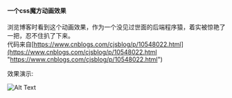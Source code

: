 #### 一个css魔方动画效果

浏览博客时看到这个动画效果，作为一个没见过世面的后端程序猿，着实被惊艳了一把，忍不住扒了下来。<br>
代码来自[https://www.cnblogs.com/cjsblog/p/10548022.html](https://www.cnblogs.com/cjsblog/p/10548022.html "https://www.cnblogs.com/cjsblog/p/10548022.html")

效果演示:

![Alt Text](https://github.com/jiashuaizhang/cube/blob/master/files/demo.gif) 
